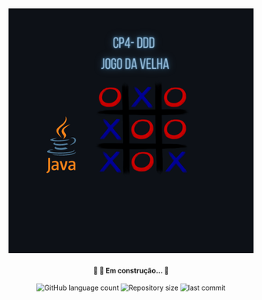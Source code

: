 <h1 align="center">
    <img alt="#Java" title="#Java" src="./LogoVelhaJg.png" />
</h1>
<h4 align="center"> 
	🚧 🚀 Em construção... 🚧
</h4>

<p align="center">
  <img alt="GitHub language count" src="https://img.shields.io/static/v1?label=languague&message=1&color=red&style=for-the-badge&logo=ghost">
  
  <img alt="Repository size" src="https://img.shields.io/static/v1?label=repo-size&message=00.0mb&color=red&style=for-the-badge&logo=ghost">
  
  <img alt="last commit" src="https://img.shields.io/static/v1?label=last-commit&message=September 2021&color=red&style=for-the-badge&logo=ghost">
</p>
